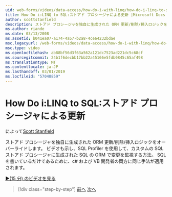 ```yaml
---
uid: web-forms/videos/data-access/how-do-i-with-linq/how-do-i-linq-to-sql-updating-with-stored-procedures
title: How Do i:LINQ to SQL:ストアド プロシージャによる更新 |Microsoft Docs
author: scottstanfield
description: ストアド プロシージャを独自に生成された ORM 更新/削除/挿入ロジックをオーバーライドします。 ビデオの詳細する方法も示しますに SQL Profiler を使用しています.
ms.author: riande
ms.date: 03/13/2008
ms.assetid: b041ea07-a174-4a57-b2a8-4ce64232bdae
msc.legacyurl: /web-forms/videos/data-access/how-do-i-with-linq/how-do-i-linq-to-sql-updating-with-stored-procedures
msc.type: video
ms.openlocfilehash: ab88bf56d3f63a562a121dc7523ad221dc5c68cf
ms.sourcegitcommit: 24b1f6decbb17bb22a45166e5fdb0845c65af498
ms.translationtype: MT
ms.contentlocale: ja-JP
ms.lasthandoff: 03/01/2019
ms.locfileid: "57048859"
---
```

<a name="how-do-i-linq-to-sql-updating-with-stored-procedures"></a>How Do i:LINQ to SQL:ストアド プロシージャによる更新
====================
によって[Scott Stanfield](https://github.com/scottstanfield)

ストアド プロシージャを独自に生成された ORM 更新/削除/挿入ロジックをオーバーライドします。 ビデオも示し、SQL Profiler を使用して、カスタムの SQL ストアド プロシージャに生成された SQL の ORM で変更を監視する方法。 SQL を書いているだけであるために、c# および VB 開発者の両方に同じ手法が適用されます。

[&#9654;(15 分) のビデオを見る](https://channel9.msdn.com/Blogs/ASP-NET-Site-Videos/how-do-i-linq-to-sql-updating-with-stored-procedures)

> [!div class="step-by-step"]
> [前へ](how-do-i-linq-to-sql-using-stored-procedures.md)
> [次へ](how-do-i-linq-to-sql-executing-arbitrary-sql.md)
